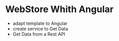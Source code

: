 # WebStore Whith Angular

- adapt template to Angular
- create service to Get Data
- Get Data from a Rest API
